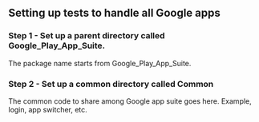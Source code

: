 
## Setting up tests to handle all Google apps

### Step 1 - Set up a parent directory called Google_Play_App_Suite.  
The package name starts from Google_Play_App_Suite. 

### Step 2 - Set up a common directory called Common
The common code to share among Google app suite goes here.  Example, login, app switcher, etc.  

